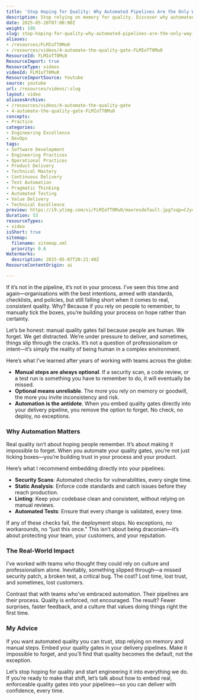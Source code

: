 ```yaml
---
title: 'Stop Hoping for Quality: Why Automated Pipelines Are the Only Way to Deliver with Confidence'
description: Stop relying on memory for quality. Discover why automated pipelines beat manual checks, and how embedding quality gates ensures trust, speed, and consistency.
date: 2025-05-28T07:00:00Z
weight: 195
slug: stop-hoping-for-quality-why-automated-pipelines-are-the-only-way-to-deliver-with-confidence
aliases:
- /resources/FLMIoTT0Mu0
- /resources/videos/4-automate-the-quality-gate-FLMIoTT0Mu0
ResourceId: FLMIoTT0Mu0
ResourceImport: true
ResourceType: videos
videoId: FLMIoTT0Mu0
ResourceImportSource: Youtube
source: youtube
url: /resources/videos/:slug
layout: video
aliasesArchive:
- /resources/videos/4-automate-the-quality-gate
- 4-automate-the-quality-gate-FLMIoTT0Mu0
concepts:
- Practice
categories:
- Engineering Excellence
- DevOps
tags:
- Software Development
- Engineering Practices
- Operational Practices
- Product Delivery
- Technical Mastery
- Continuous Delivery
- Test Automation
- Pragmatic Thinking
- Automated Testing
- Value Delivery
- Technical Excellence
preview: https://i9.ytimg.com/vi/FLMIoTT0Mu0/maxresdefault.jpg?sqp=CJy47sAG&rs=AOn4CLDiE2Fb_1U29gBfOLtNypyc5RNoLQ
duration: 53
resourceTypes:
- video
isShort: true
sitemap:
  filename: sitemap.xml
  priority: 0.6
Watermarks:
  description: 2025-05-07T20:21:40Z
ResourceContentOrigin: ai

---
```

If it’s not in the pipeline, it’s not in your process. I’ve seen this time and again—organisations with the best intentions, armed with standards, checklists, and policies, but still falling short when it comes to real, consistent quality. Why? Because if you rely on people to remember, to manually tick the boxes, you’re building your process on hope rather than certainty.

Let’s be honest: manual quality gates fail because people are human. We forget. We get distracted. We’re under pressure to deliver, and sometimes, things slip through the cracks. It’s not a question of professionalism or intent—it’s simply the reality of being human in a complex environment.

Here’s what I’ve learned after years of working with teams across the globe:

- **Manual steps are always optional**. If a security scan, a code review, or a test run is something you have to remember to do, it will eventually be missed.
- **Optional means unreliable**. The more you rely on memory or goodwill, the more you invite inconsistency and risk.
- **Automation is the antidote**. When you embed quality gates directly into your delivery pipeline, you remove the option to forget. No check, no deploy, no exceptions.

### Why Automation Matters

Real quality isn’t about hoping people remember. It’s about making it impossible to forget. When you automate your quality gates, you’re not just ticking boxes—you’re building trust in your process and your product.

Here’s what I recommend embedding directly into your pipelines:

- **Security Scans**: Automated checks for vulnerabilities, every single time.
- **Static Analysis**: Enforce code standards and catch issues before they reach production.
- **Linting**: Keep your codebase clean and consistent, without relying on manual reviews.
- **Automated Tests**: Ensure that every change is validated, every time.

If any of these checks fail, the deployment stops. No exceptions, no workarounds, no “just this once.” This isn’t about being draconian—it’s about protecting your team, your customers, and your reputation.

### The Real-World Impact

I’ve worked with teams who thought they could rely on culture and professionalism alone. Inevitably, something slipped through—a missed security patch, a broken test, a critical bug. The cost? Lost time, lost trust, and sometimes, lost customers.

Contrast that with teams who’ve embraced automation. Their pipelines are their process. Quality is enforced, not encouraged. The result? Fewer surprises, faster feedback, and a culture that values doing things right the first time.

### My Advice

If you want automated quality you can trust, stop relying on memory and manual steps. Embed your quality gates in your delivery pipelines. Make it impossible to forget, and you’ll find that quality becomes the default, not the exception.

Let’s stop hoping for quality and start engineering it into everything we do. If you’re ready to make that shift, let’s talk about how to embed real, enforceable quality gates into your pipelines—so you can deliver with confidence, every time.
